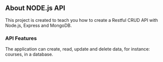 ## About NODE.js API

This project is created to teach you how to create a Restful CRUD API with Node.js, Express and MongoDB.

### API Features
The application can create, read, update and delete data, for instance: courses, in a database. 
